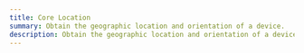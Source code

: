```yaml
---
title: Core Location
summary: Obtain the geographic location and orientation of a device.
description: Obtain the geographic location and orientation of a device.
---
```

